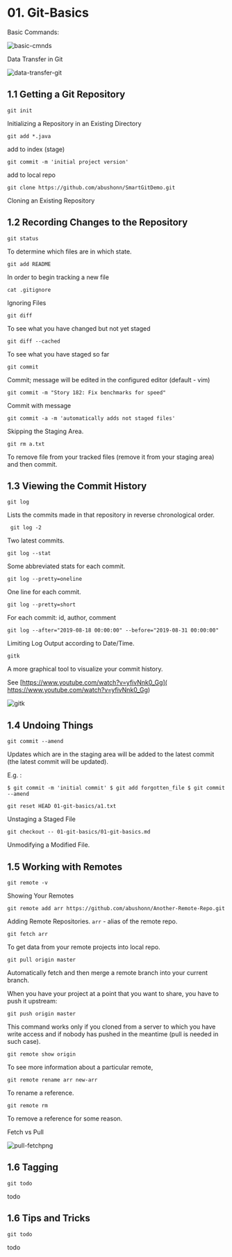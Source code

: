# 01. Git-Basics 
Basic Commands:

![basic-cmnds](C:\temp\git\Git-Studies\01-git-basics\basic-cmnds.jpg)



Data Transfer in Git

![data-transfer-git](C:\temp\git\Git-Studies\01-git-basics\data-transfer-git.jpg)



##  1.1 Getting a Git Repository

`git init`

Initializing a Repository in an Existing Directory

`git add *.java`

add to index (stage)

`git commit -m 'initial project version'`

add to local repo

`git clone https://github.com/abushonn/SmartGitDemo.git`

Cloning an Existing Repository



##  1.2 Recording Changes to the Repository

`git status`

To determine which files are in which state.

`git add README`

In order to begin tracking a new file

`cat .gitignore`

Ignoring Files

`git diff`

To see what you have changed but not yet staged

`git diff --cached`

To see what you have staged so far

`git commit`

Commit; message will be edited in the configured editor (default - vim) 

`git commit -m "Story 182: Fix benchmarks for speed"`

Commit with message

`git commit -a -m 'automatically adds not staged files'`

Skipping the Staging Area.

`git rm a.txt`

To remove file from your tracked files (remove it from your staging area) and then commit. 



##  1.3 Viewing the Commit History

`git log`

Lists the commits made in that repository in reverse chronological order.

` git log -2`

Two latest commits.

`git log --stat`

Some abbreviated stats for each commit.

`git log --pretty=oneline`

One line for each commit.

`git log --pretty=short`

For each commit: id, author, comment

`git log --after="2019-08-18 00:00:00" --before="2019-08-31 00:00:00"`

Limiting Log Output according to Date/Time.

`gitk`

A more graphical tool to visualize your commit history.

See [https://www.youtube.com/watch?v=yfivNnk0_Gg]( https://www.youtube.com/watch?v=yfivNnk0_Gg)

 

![gitk](C:\temp\git\Git-Studies\01-git-basics\gitk.jpg)



## 1.4 Undoing Things

`git commit --amend`

Updates which are in the staging area will be added to the latest commit (the latest commit will be updated).

E.g. :

`$ git commit -m 'initial commit'
$ git add forgotten_file
$ git commit --amend`



`git reset HEAD 01-git-basics/a1.txt`

Unstaging a Staged File

`git checkout -- 01-git-basics/01-git-basics.md`

Unmodifying a Modified File.  



## 1.5 Working with Remotes

`git remote -v` 

Showing Your Remotes

`git remote add arr https://github.com/abushonn/Another-Remote-Repo.git`

Adding Remote Repositories. `arr` - alias of the remote repo.

`git fetch arr`

To get data from your remote projects into local repo.

`git pull origin master`

Automatically fetch and then merge a remote branch into your current branch.

When you have your project at a point that you want to share, you have to push it upstream:

`git push origin master`

This command works only if you cloned from a server to which you have write access and if nobody has pushed in the meantime (pull is needed in such case).

`git remote show origin`

To see more information about a particular remote,

`git remote rename arr new-arr`

To rename a reference.

`git remote rm`

 To remove a reference for some reason.



Fetch vs Pull



![pull-fetchpng](C:\temp\git\Git-Studies\01-git-basics\pull-fetchpng.png)





## 1.6 Tagging

`git todo` 

todo



## 1.6 Tips and Tricks

`git todo` 

todo

